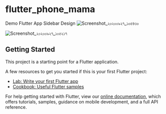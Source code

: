 # flutter_phone_mama

Demo Flutter App Sidebar Design
![Screenshot_২০২০০৯২৭_১০৫৪৩০](https://user-images.githubusercontent.com/49833043/95022053-8c154f80-0696-11eb-869a-d9f7ccc36631.png)

![Screenshot_২০২০০৯২৭_১০৫২১৭](https://user-images.githubusercontent.com/49833043/95022066-a818f100-0696-11eb-99b1-f2870ecba0f7.png)

## Getting Started

This project is a starting point for a Flutter application.

A few resources to get you started if this is your first Flutter project:

- [Lab: Write your first Flutter app](https://flutter.dev/docs/get-started/codelab)
- [Cookbook: Useful Flutter samples](https://flutter.dev/docs/cookbook)

For help getting started with Flutter, view our
[online documentation](https://flutter.dev/docs), which offers tutorials,
samples, guidance on mobile development, and a full API reference.
